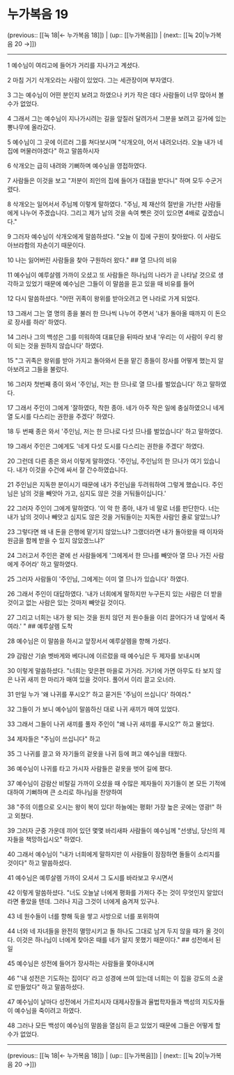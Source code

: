 # 누가복음 19

(previous:: [[눅 18|← 누가복음 18]]) | (up:: [[누가복음]]) | (next:: [[눅 20|누가복음 20 →]])

***




1 
예수님이 여리고에 들어가 거리를 지나가고 계셨다. 



2 
마침 거기 삭개오라는 사람이 있었다. 그는 세관장이며 부자였다. 



3 
그는 예수님이 어떤 분인지 보려고 하였으나 키가 작은 데다 사람들이 너무 많아서 볼 수가 없었다. 



4 
그래서 그는 예수님이 지나가시려는 길을 앞질러 달려가서 그분을 보려고 길가에 있는 뽕나무에 올라갔다. 



5 
예수님이 그 곳에 이르러 그를 쳐다보시며 "삭개오야, 어서 내려오너라. 오늘 내가 네 집에 머물러야겠다" 하고 말씀하시자 



6 
삭개오는 급히 내려와 기뻐하며 예수님을 영접하였다. 



7 
사람들은 이것을 보고 "저분이 죄인의 집에 들어가 대접을 받다니" 하며 모두 수군거렸다. 



8 
삭개오는 일어서서 주님께 이렇게 말하였다. "주님, 제 재산의 절반을 가난한 사람들에게 나누어 주겠습니다. 그리고 제가 남의 것을 속여 뺏은 것이 있으면 4배로 갚겠습니다." 



9 
그러자 예수님이 삭개오에게 말씀하셨다. "오늘 이 집에 구원이 찾아왔다. 이 사람도 아브라함의 자손이기 때문이다. 



10 
나는 잃어버린 사람들을 찾아 구원하러 왔다." ## 열 므나의 비유 



11 
예수님이 예루살렘 가까이 오셨고 또 사람들은 하나님의 나라가 곧 나타날 것으로 생각하고 있었기 때문에 예수님은 그들이 이 말씀을 듣고 있을 때 비유를 들어 



12 
다시 말씀하셨다. "어떤 귀족이 왕위를 받아오려고 먼 나라로 가게 되었다. 



13 
그래서 그는 열 명의 종을 불러 한 므나씩 나누어 주면서 '내가 돌아올 때까지 이 돈으로 장사를 하라' 하였다. 



14 
그러나 그의 백성은 그를 미워하여 대표단을 뒤따라 보내 '우리는 이 사람이 우리 왕이 되는 것을 원하지 않습니다' 하였다. 



15 
"그 귀족은 왕위를 받아 가지고 돌아와서 돈을 맡긴 종들이 장사를 어떻게 했는지 알아보려고 그들을 불렀다. 



16 
그러자 첫번째 종이 와서 '주인님, 저는 한 므나로 열 므나를 벌었습니다' 하고 말하였다. 



17 
그래서 주인이 그에게 '잘하였다, 착한 종아. 네가 아주 작은 일에 충실하였으니 네게 열 도시를 다스리는 권한을 주겠다' 하였다. 



18 
두 번째 종은 와서 '주인님, 저는 한 므나로 다섯 므나를 벌었습니다' 하고 말하였다. 



19 
그래서 주인은 그에게도 '네게 다섯 도시를 다스리는 권한을 주겠다' 하였다. 



20 
그런데 다른 종은 와서 이렇게 말하였다. '주인님, 주인님의 한 므나가 여기 있습니다. 내가 이것을 수건에 싸서 잘 간수하였습니다. 



21 
주인님은 지독한 분이시기 때문에 내가 주인님을 두려워하여 그렇게 했습니다. 주인님은 남의 것을 빼앗아 가고, 심지도 않은 것을 거둬들이십니다.' 



22 
그러자 주인이 그에게 말하였다. '이 악 한 종아, 내가 네 말로 너를 판단한다. 너는 내가 남의 것이나 빼앗고 심지도 않은 것을 거둬들이는 지독한 사람인 줄로 알았느냐? 



23 
그렇다면 왜 내 돈을 은행에 맡기지 않았느냐? 그랬더라면 내가 돌아왔을 때 이자와 원금을 함께 받을 수 있지 않았겠느냐?' 



24 
그러고서 주인은 곁에 선 사람들에게 '그에게서 한 므나를 빼앗아 열 므나 가진 사람에게 주어라' 하고 말하였다. 



25 
그러자 사람들이 '주인님, 그에게는 이미 열 므나가 있습니다' 하였다. 



26 
그래서 주인이 대답하였다. '내가 너희에게 말하지만 누구든지 있는 사람은 더 받을 것이고 없는 사람은 있는 것마저 빼앗길 것이다. 



27 
그리고 너희는 내가 왕 되는 것을 원치 않던 저 원수들을 이리 끌어다가 내 앞에서 죽여라.' " ## 예루살렘 도착 



28 
예수님은 이 말씀을 하시고 앞장서서 예루살렘을 향해 가셨다. 



29 
감람산 기슭 벳바게와 베다니에 이르렀을 때 예수님은 두 제자를 보내시며 



30 
이렇게 말씀하셨다. "너희는 맞은편 마을로 가거라. 거기에 가면 아무도 타 보지 않은 나귀 새끼 한 마리가 매여 있을 것이다. 풀어서 이리 끌고 오너라. 



31 
만일 누가 '왜 나귀를 푸시오?' 하고 묻거든 '주님이 쓰십니다' 하여라." 



32 
그들이 가 보니 예수님이 말씀하신 대로 나귀 새끼가 매여 있었다. 



33 
그래서 그들이 나귀 새끼를 풀자 주인이 "왜 나귀 새끼를 푸시오?" 하고 물었다. 



34 
제자들은 "주님이 쓰십니다" 하고 



35 
그 나귀를 끌고 와 자기들의 겉옷을 나귀 등에 펴고 예수님을 태웠다. 



36 
예수님이 나귀를 타고 가시자 사람들은 겉옷을 벗어 길에 폈다. 



37 
예수님이 감람산 비탈길 가까이 오셨을 때 수많은 제자들이 자기들이 본 모든 기적에 대하여 기뻐하며 큰 소리로 하나님을 찬양하여 



38 
"주의 이름으로 오시는 왕이 복이 있다! 하늘에는 평화! 가장 높은 곳에는 영광!" 하고 외쳤다. 



39 
그러자 군중 가운데 끼어 있던 몇몇 바리새파 사람들이 예수님께 "선생님, 당신의 제자들을 책망하십시오" 하였다. 



40 
그래서 예수님이 "내가 너희에게 말하지만 이 사람들이 잠잠하면 돌들이 소리지를 것이다" 하고 말씀하셨다. 



41 
예수님은 예루살렘 가까이 오셔서 그 도시를 바라보고 우시면서 



42 
이렇게 말씀하셨다. "너도 오늘날 너에게 평화를 가져다 주는 것이 무엇인지 알았더라면 좋았을 텐데. 그러나 지금 그것이 너에게 숨겨져 있구나. 



43 
네 원수들이 너를 향해 둑을 쌓고 사방으로 너를 포위하여 



44 
너와 네 자녀들을 완전히 멸망시키고 돌 하나도 그대로 남겨 두지 않을 때가 올 것이다. 이것은 하나님이 너에게 찾아온 때를 네가 알지 못했기 때문이다." ## 성전에서 된 일 



45 
예수님은 성전에 들어가 장사하는 사람들을 쫓아내시며 



46 
"'내 성전은 기도하는 집이다' 라고 성경에 쓰여 있는데 너희는 이 집을 강도의 소굴로 만들었다" 하고 말씀하셨다. 



47 
예수님이 날마다 성전에서 가르치시자 대제사장들과 율법학자들과 백성의 지도자들이 예수님을 죽이려고 하였다. 



48 
그러나 모든 백성이 예수님의 말씀을 열심히 듣고 있었기 때문에 그들은 어떻게 할 수가 없었다.

***

(previous:: [[눅 18|← 누가복음 18]]) | (up:: [[누가복음]]) | (next:: [[눅 20|누가복음 20 →]])
